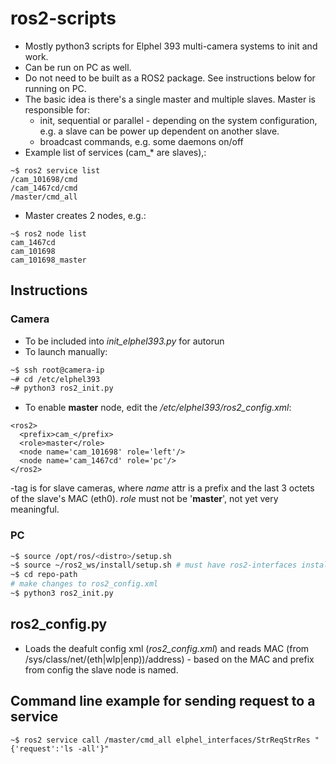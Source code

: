 # ros2-scripts

* Mostly python3 scripts for Elphel 393 multi-camera systems to init and work. 
* Can be run on PC as well.
* Do not need to be built as a ROS2 package. See instructions below for running on PC.
* The basic idea is there's a single master and multiple slaves. Master is responsible for:
  * init, sequential or parallel - depending on the system configuration, e.g. a slave can be power up dependent on another slave. 
  * broadcast commands, e.g. some daemons on/off
* Example list of services (cam_* are slaves),:
```
~$ ros2 service list
/cam_101698/cmd
/cam_1467cd/cmd
/master/cmd_all
```
* Master creates 2 nodes, e.g.:
```
~$ ros2 node list
cam_1467cd
cam_101698
cam_101698_master
```



## Instructions
### Camera
* To be included into *init_elphel393.py* for autorun
* To launch manually:
```sh
~$ ssh root@camera-ip
~# cd /etc/elphel393
~# python3 ros2_init.py
```
* To enable **master** node, edit the */etc/elphel393/ros2_config.xml*:
```
<ros2>
  <prefix>cam_</prefix>
  <role>master</role>
  <node name='cam_101698' role='left'/>
  <node name='cam_1467cd' role='pc'/>
</ros2>
```
<node>-tag is for slave cameras, where *name* attr is a prefix and the last 3 octets of the slave's MAC (eth0). *role* must not be '**master**', not yet very meaningful.

### PC
```sh
~$ source /opt/ros/<distro>/setup.sh
~$ source ~/ros2_ws/install/setup.sh # must have ros2-interfaces installed
~$ cd repo-path 
# make changes to ros2_config.xml
~$ python3 ros2_init.py
```

## ros2_config.py
* Loads the deafult config xml (*ros2_config.xml*) and reads MAC (from /sys/class/net/(eth|wlp|enp))/address) - based on the MAC and prefix from config the slave node is named.

## Command line example for sending request to a service
```
~$ ros2 service call /master/cmd_all elphel_interfaces/StrReqStrRes "{'request':'ls -all'}"
```
